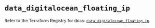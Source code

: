 # `data_digitalocean_floating_ip`

Refer to the Terraform Registry for docs: [`data_digitalocean_floating_ip`](https://registry.terraform.io/providers/digitalocean/digitalocean/2.55.0/docs/data-sources/floating_ip).
